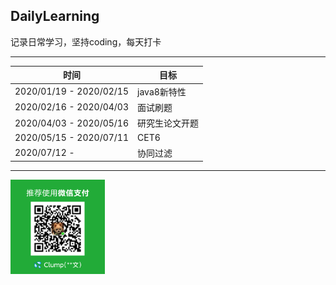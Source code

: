 ## DailyLearning
记录日常学习，坚持coding，每天打卡

---
时间  |   目标
------|------  
2020/01/19 - 2020/02/15		| java8新特性  
2020/02/16 - 2020/04/03		| 面试刷题  
2020/04/03 - 2020/05/16		| 研究生论文开题  
2020/05/15 - 2020/07/11		| CET6  
2020/07/12 - 				| 协同过滤

---

<img src="https://raw.githubusercontent.com/zzw-echo/DailyLearning/master/src/main/resources/images/WeChat001A.png" 
width = "30%" alt="wechat">  



